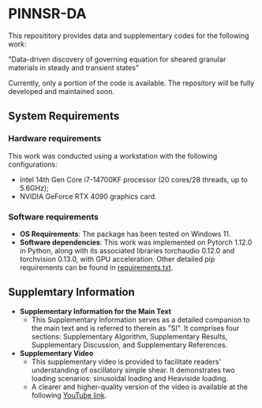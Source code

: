 # PINNSR-DA
This reposititory provides data and supplementary codes for the following work: 

"Data-driven discovery of governing equation for sheared granular materials in steady and transient states"

Currently, only a portion of the code is available. The repository will be fully developed and maintained soon.

## System Requirements
### Hardware requirements
This work was conducted using a workstation with the following configurations:
- Intel 14th Gen Core i7-14700KF processor (20 cores/28 threads, up to 5.6GHz);
- NVIDIA GeForce RTX 4090 graphics card.

### Software requirements
- **OS Requirements**:
The package has been tested on Windows 11.
- **Software dependencies**:
This work was implemented on Pytorch 1.12.0 in Python, along with its associated libraries torchaudio 0.12.0 and torchvision 0.13.0, with GPU acceleration. Other detailed pip requirements can be found in [requirements.txt](./requirements.txt).

## Supplemtary Information
- **Supplementary Information for the Main Text**
	- This Supplementary Information serves as a detailed companion to the main text and is referred to therein as "SI". It comprises four sections: Supplementary Algorithm, Supplementary Results, Supplementary Discussion, and Supplementary References.
- **Supplementary Video**
	- This supplementary video is provided to facilitate readers' understanding of oscillatory simple shear. It demonstrates two loading scenarios: sinusoidal loading and Heaviside loading.
    - A clearer and higher-quality version of the video is available at the following [YouTube link](https://www.youtube.com/watch?v=Zzx57moZebE).

